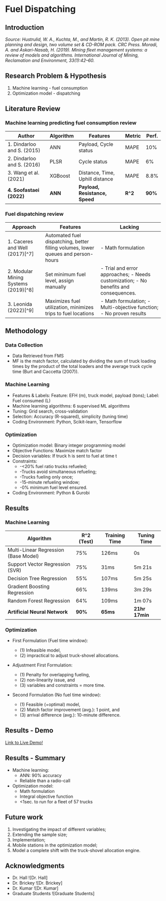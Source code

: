 # Fuel Dispatching

## Introduction

*Source: Hustrulid, W. A., Kuchta, M., and Martin, R. K. (2013). Open pit mine planning and design, two volume set & CD-ROM pack. CRC Press.*
*Moradi, A. and Askari-Nasab, H. (2019). Mining fleet management systems: a review of models and algorithms. International Journal of Mining, Reclamation and Environment, 33(1):42–60.*

## Research Problem & Hypothesis

1. Machine learning - fuel consumption
2. Optimization model - dispatching

## Literature Review

### Machine learning predicting fuel consumption review

| Author                         | Algorithm | Features                      | Metric | Perf. |
|--------------------------------|-----------|--------------------------------|--------|-------|
| 1. Dindarloo and S. (2015) | ANN       | Payload, Cycle status          | MAPE   | 10\%  |
| 2. Dindarloo and S. (2016) | PLSR      | Cycle status                   | MAPE   | 6\%   |
| 3. Wang et al. (2021)      | XGBoost   | Distance, Time, Uphill distance | MAPE   | 8.8\% |
| **4. Soofastaei (2022)**    | **ANN**   | **Payload, Resistance, Speed** | **R^2**| **90\%** |

### Fuel dispatching review

| Approach                     | Features                                      | Lacking                                                                                          |
|------------------------------|-----------------------------------------------|--------------------------------------------------------------------------------------------------|
| 1. Caceres and Well (2017)[^7]| Automated fuel dispatching, better filling volumes, lower queues and person-hours | - Math formulation  |
| 2. Modular Mining Systems (2019)[^8]| Set minimum fuel level, assign manually     | - Trial and error approaches; - Needs customization; - No benefits and consequences.  |
| 3. Leonida (2022)[^9]         | Maximizes fuel utilization, minimizes trips to fuel locations                | - Math formulation; - Multi-objective function; - No proven results |

## Methodology

### Data Collection

- Data Retrieved from FMS
- MF is the match factor, calculated by dividing the sum of truck loading times by the product of the total loaders and the average truck cycle time (Burt and Caccetta (2007)).

### Machine Learning

- Features & Labels: Feature: EFH (m), truck model, payload (tons); Label: Fuel consumed (L)
- Machine learning algorithms: 6 supervised ML algorithms
- Tuning: Grid search, cross-validation
- Selection: Accuracy (R-squared), simplicity (tuning time)
- Coding Environment: Python, Scikit-learn, Tensorflow

### Optimization

- Optimization model: Binary integer programming model
- Objective Functions: Maximize match factor
- Decision variables: If truck h is sent to fuel at time t
- Constraints:
  - -<20% fuel ratio trucks refueled;
  - -Trucks avoid simultaneous refueling;
  - -Trucks fueling only once;
  - -15-minute refueling window;
  - -0% minimum fuel level ensured.
- Coding Environment: Python & Gurobi

## Results

### Machine Learning

| Algorithm                          | R^2 (Test) | Training Time | Tuning Time   |
|------------------------------------|------------|---------------|---------------|
| Multi-Linear Regression (Base Model)| 75%        | 126ms         | 0s            |
| Support Vector Regression (SVR)    | 75%        | 31ms          | 5m 21s        |
| Decision Tree Regression            | 55%        | 107ms         | 5m 25s        |
| Gradient Boosting Regression        | 66%        | 139ms         | 3m 29s        |
| Random Forest Regression            | 64%        | 109ms         | 1m 07s        |
| **Artificial Neural Network**       | **90%**    |  **65ms**     | **21hr 17min**|

### Optimization

- First Formulation (Fuel time window):
  - (1) Infeasible model,
  - (2) impractical to adjust truck-shovel allocations.

- Adjustment First Formulation:
  - (1) Penalty for overlapping fueling,
  - (2) non-linearity issue, and
  - (3) variables and constraints = more time.

- Second Formulation (No fuel time window):
  - (1) Feasible (+optimal) model,
  - (2) Match factor improvement (avg.): 1 point, and
  - (3) arrival difference (avg.): 10-minute difference.

## Results - Demo

<a href="https://luisflarota-650finalthesis-front-3vvewc.streamlit.app/" target="_blank">Link to Live Demo!</a>

## Results - Summary

- Machine learning:
  - ANN: 90% accuracy
  - Reliable than a radio-call
- Optimization model:
  - Math formulation
  - Integral objective function
  - <1sec. to run for a fleet of 57 trucks

## Future work

1. Investigating the impact of different variables;
2. Extending the sample size;
3. Implementation;
4. Mobile stations in the optimization model;
5. Model a complete shift with the truck-shovel allocation engine.

## Acknowledgments

- Dr. Hall ![Dr. Hall]
- Dr. Brickey ![Dr. Brickey]
- Dr. Kumar ![Dr. Kumar]
- Graduate Students ![Graduate Students]
